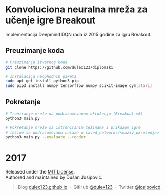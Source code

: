 # Konvoluciona neuralna mreža za učenje igre Breakout

Implementacija Deepmind DQN rada iz 2015 godine za igru Breakout. 

## Preuzimanje koda

```sh
# Preuzimanje izvornog koda
git clone https://github.com/dulex123/diplomski

# Instalacija neophodnih paketa
sudo apt-get install python3-pip
sudo pip3 install numpy tensorflow numpy scikit-image gym[atari]
```

## Pokretanje

```sh
# Treniranje mreže na podrazumevanom okruženju (Breakout-v0)
python3 main.py

# Pokretanje mreže sa istreniranim težinama i prikazom igre
# težine se podrazumevano nalaze u saved_networks/<naziv_okruženja>
python3 main.py --evaluate --render
```

# 2017

Released under the [MIT License].<br>
Authored and maintained by Dušan Josipović.

> Blog [dulex123.github.io](http://dulex123.github.io) &nbsp;&middot;&nbsp;
> GitHub [@dulex123](https://github.com/dulex123) &nbsp;&middot;&nbsp;
> Twitter [@josipovicd](https://twitter.com/josipovicd)

[MIT License]: http://mit-license.org/
